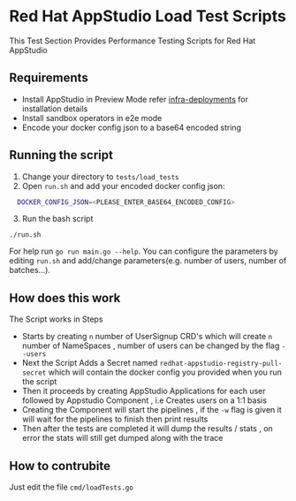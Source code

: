 # Red Hat AppStudio Load Test Scripts

This Test Section Provides Performance Testing Scripts for Red Hat AppStudio 

## Requirements 

- Install AppStudio in Preview Mode refer [infra-deployments](https://github.com/redhat-appstudio/infra-deployments) for installation details 
- Install sandbox operators in e2e mode
- Encode your docker config json to a base64 encoded string 

## Running the script
1. Change your directory to `tests/load_tests` 
2. Open `run.sh` and add your encoded docker config json:
```bash
  DOCKER_CONFIG_JSON=<PLEASE_ENTER_BASE64_ENCODED_CONFIG>
```
3. Run the bash script
```
./run.sh 
```
For help run `go run main.go --help`.
You can configure the parameters by editing `run.sh` and add/change parameters(e.g. number of users, number of batches...).

## How does this work 
The Script works in Steps
- Starts by creating `n` number of UserSignup CRD's which will create `n` number of NameSpaces , number of users can be changed by the flag `--users`
- Next the Script Adds a Secret named `redhat-appstudio-registry-pull-secret` which will contain the docker config you provided when you run the script
- Then it proceeds by creating AppStudio Applications for each user followed by Appstudio Component , i.e Creates users on a 1:1 basis 
- Creating the Component will start the pipelines , if the `-w` flag is given it will wait for the pipelines to finish then print results 
- Then after the tests are completed it will dump the results / stats , on error the stats will still get dumped along with the trace

## How to contrubite 
Just edit the file `cmd/loadTests.go` 